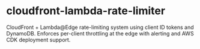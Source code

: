 # cloudfront-lambda-rate-limiter
CloudFront + Lambda@Edge rate-limiting system using client ID tokens and DynamoDB. Enforces per-client throttling at the edge with alerting and AWS CDK deployment support.
